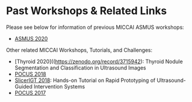 # Past Workshops & Related Links

Please see below for information of previous MICCAI ASMUS workshops:

* [ASMUS 2020](asmus20.md)

Other related MICCAI Workshops, Tutorials, and Challenges:

* [Thyroid 2020]((https://zenodo.org/record/3715942): Thyroid Nodule Segmentation and Classification in Ultrasound Images
* [POCUS 2018](https://blog.kitware.com/events/pocus-miccai2018/)
* [SlicerIGT 2018](http://www.slicerigt.org/wp/miccai-2018-tutorial/): Hands-on Tutorial on Rapid Prototyping of Ultrasound-Guided Intervention Systems
* [POCUS 2017](https://blog.kitware.com/events/pocus-miccai2017/)
